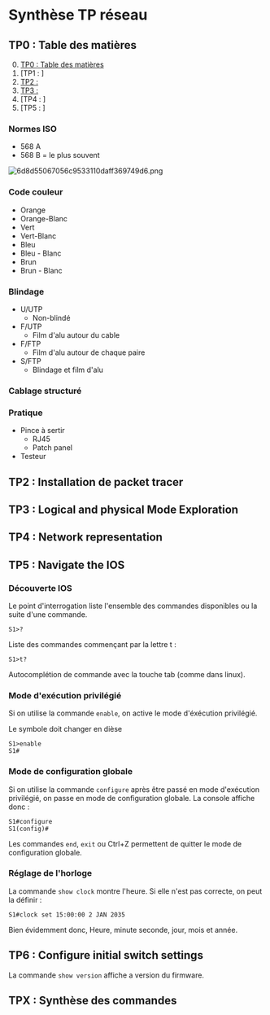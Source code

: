 # Synthèse TP réseau

## TP0 : Table des matières <a name="0"></a>

0. [TP0 : Table des matières](#0)
1. [TP1 : ]
2. [TP2 : ](#2)
3. [TP3 : ](#3)
4. [TP4 : ]
5. [TP5 : ]


### Normes ISO

* 568 A
* 568 B = le plus souvent

![6d8d55067056c9533110daff369749d6.png](:/979a13606b1e43daa4688a7c93f1ec1b)

### Code couleur

* Orange 
* Orange-Blanc
* Vert
* Vert-Blanc
* Bleu 
* Bleu - Blanc
* Brun 
* Brun - Blanc

### Blindage
* U/UTP
	* Non-blindé
* F/UTP
	* Film d'alu autour du cable
* F/FTP
	* Film d'alu autour de chaque paire
* S/FTP
	* Blindage et film d'alu

### Cablage structuré



### Pratique 
* Pince à sertir
	* RJ45
	* Patch panel
* Testeur

## TP2 : Installation de packet tracer <a name="2"></a>

## TP3 : Logical and physical Mode Exploration

## TP4 : Network representation

## TP5 : Navigate the IOS

### Découverte IOS

Le point d'interrogation liste l'ensemble des commandes disponibles ou la suite d'une commande.
```
S1>?
```

Liste des commandes commençant par la lettre t :

```
S1>t?
```

Autocomplétion de commande avec la touche tab (comme dans linux).

### Mode d'exécution privilégié

Si on utilise la commande ```enable```, on active le mode d'éxécution privilégié.

Le symbole doit changer en dièse

```
S1>enable
S1#
```

### Mode de configuration globale

Si on utilise la commande ```configure``` après être passé en mode d'exécution privilégié, on passe en mode de configuration globale. La console affiche donc :

```
S1#configure
S1(config)#
```

Les commandes ```end```, ```exit``` ou Ctrl+Z permettent de quitter le mode de configuration globale. 

### Réglage de l'horloge

La commande ```show clock``` montre l'heure. Si elle n'est pas correcte, on peut la définir :

```
S1#clock set 15:00:00 2 JAN 2035
```

Bien évidemment donc, Heure, minute seconde, jour, mois et année.

## TP6 : Configure initial switch settings

La commande ```show version``` affiche a version du firmware.

## TPX : Synthèse des commandes


